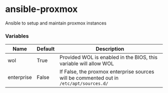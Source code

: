 # ansible-proxmox
Ansible to setup and maintain proxmox instances

### Variables
| Name     | Default | Description |
|----------|-----|--------|
| wol    | True  | Provided WOL is enabled in the BIOS, this variable will allow WOL |
| enterprise      | False  |  If False, the proxmox enterprise sources will be commented out in `/etc/apt/sources.d/`  |
